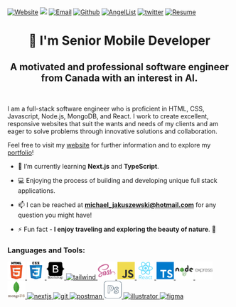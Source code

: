 <p align="center">
  <br/>
  
  <a href="https://mikejakuszewski.com/"  target="_blank"><img src="https://img.shields.io/badge/-Website-000?style=for-the-badge&logo=cachet#7ED3&logoColor=violet" alt="Website" title="Website" /></a>
  <a href="https://twitter.com/mikejakuszewski" target="_blank">
  <img src="https://img.shields.io/badge/Twitter-1DA1F2?style=for-the-badge&logo=twitter&logoColor=white"/></a>
  <a href="mailto:michael_jakuszewski@hotmail.com" target="_blank"><img src="https://img.shields.io/badge/Mail-D14836?style=for-the-badge&logo=gmail&logoColor=white" alt="Email" title="Email" /></a>
  <a href="https://github.com/MikeJakuszewski" target="_blank"><img src="https://img.shields.io/badge/-Github-181717?style=for-the-badge&logo=Github&logoColor=white" alt="Github" title="Github" /></a>
  <a href="https://wellfound.com/u/michael-jakuszewski" target="_blank">
  <img src="https://img.shields.io/badge/AngelList-%23D4D4D4.svg?style=for-the-badge&logo=AngelList&logoColor=black" alt="AngelList" title="AngelList"/></a>
 <a href="https://www.linkedin.com/in/mikejakuszewski/" target="_blank">
  <img src="https://img.shields.io/badge/LinkedIn-0077B5?style=for-the-badge&logo=linkedin&logoColor=white" alt="twitter" title="Twitter"/></a>
  <a href="https://mikejakuszewski.com/assets/resume/Resume-Mike-Jakuszewski.pdf" target="_blank"><img src="https://img.shields.io/badge/-Resume-000?style=for-the-badge&logo=react&logoColor=61dbfb" alt="Resume" title="Resume"/></a>
</p>

<h1 align="center">👋 I'm Senior Mobile Developer</h1>
<h2 align="center"> A motivated and professional software engineer from Canada with an interest in AI.</h2>
<br>
<p> I am a full-stack software engineer who is proficient in HTML, CSS, Javascript, Node.js, MongoDB, and React. I work to create excellent, responsive websites that suit the wants and needs of my clients and am eager to solve problems through innovative solutions and collaboration. </p>

<p>Feel free to visit my <a href="https://www.mikejakuszewski.com" target="_blank">website</a> for further information and to explore my <a href="https://mikejakuszewski.com/#portfolio" target="_blank">portfolio</a>!</p>

- 🌱 I’m currently learning **Next.js** and **TypeScript**.

- 💻 Enjoying the process of building and developing unique full stack applications.

- 📫 I can be reached at **michael_jakuszewski@hotmail.com** for any question you might have!

- ⚡ Fun fact - **I enjoy traveling and exploring the beauty of nature**. 🌳

<h3 align="left">Languages and Tools:</h3>
<p align="left"><a href="https://www.w3.org/html/" target="_blank" rel="noreferrer"> <img src="https://raw.githubusercontent.com/devicons/devicon/master/icons/html5/html5-original-wordmark.svg" alt="html5" width="40" height="40"/> </a> 
<a href="https://www.w3schools.com/css/" target="_blank" rel="noreferrer"> <img src="https://raw.githubusercontent.com/devicons/devicon/master/icons/css3/css3-original-wordmark.svg" alt="css3" width="40" height="40"/> </a> 
<a href="https://getbootstrap.com" target="_blank" rel="noreferrer"> <img src="https://raw.githubusercontent.com/devicons/devicon/master/icons/bootstrap/bootstrap-plain-wordmark.svg" alt="bootstrap" width="40" height="40"/> </a> 
<a href="https://tailwindcss.com/" target="_blank" rel="noreferrer"> <img src="https://www.vectorlogo.zone/logos/tailwindcss/tailwindcss-icon.svg" alt="tailwind" width="40" height="40"/> </a> 
<a href="https://sass-lang.com" target="_blank" rel="noreferrer"> <img src="https://raw.githubusercontent.com/devicons/devicon/master/icons/sass/sass-original.svg" alt="sass" width="40" height="40"/> </a> 
<a href="https://developer.mozilla.org/en-US/docs/Web/JavaScript" target="_blank" rel="noreferrer"> <img src="https://raw.githubusercontent.com/devicons/devicon/master/icons/javascript/javascript-original.svg" alt="javascript" width="40" height="40"/> </a>
<a href="https://reactjs.org/" target="_blank" rel="noreferrer"> <img src="https://raw.githubusercontent.com/devicons/devicon/master/icons/react/react-original-wordmark.svg" alt="react" width="40" height="40"/> </a>
<a href="https://www.typescriptlang.org/" target="_blank" rel="noreferrer"> <img src="https://raw.githubusercontent.com/devicons/devicon/master/icons/typescript/typescript-original.svg" alt="typescript" width="40" height="40"/> </a>
<a href="https://nodejs.org" target="_blank" rel="noreferrer"> <img src="https://raw.githubusercontent.com/devicons/devicon/master/icons/nodejs/nodejs-original-wordmark.svg" alt="nodejs" width="40" height="40"/> </a> 
<a href="https://expressjs.com" target="_blank" rel="noreferrer"> <img src="https://raw.githubusercontent.com/devicons/devicon/master/icons/express/express-original-wordmark.svg" alt="express" width="40" height="40"/> </a> 
<a href="https://www.mongodb.com/" target="_blank" rel="noreferrer"> <img src="https://raw.githubusercontent.com/devicons/devicon/master/icons/mongodb/mongodb-original-wordmark.svg" alt="mongodb" width="40" height="40"/> </a> 
<a href="https://nextjs.org/" target="_blank" rel="noreferrer"> <img src="https://cdn.worldvectorlogo.com/logos/nextjs-2.svg" alt="nextjs" width="40" height="40"/> </a> 
<a href="https://git-scm.com/" target="_blank" rel="noreferrer"> <img src="https://www.vectorlogo.zone/logos/git-scm/git-scm-icon.svg" alt="git" width="40" height="40"/> </a> 
<a href="https://postman.com" target="_blank" rel="noreferrer"> <img src="https://www.vectorlogo.zone/logos/getpostman/getpostman-icon.svg" alt="postman" width="40" height="40"/> </a> 
<a href="https://www.photoshop.com/en" target="_blank" rel="noreferrer"> <img src="https://raw.githubusercontent.com/devicons/devicon/master/icons/photoshop/photoshop-line.svg" alt="photoshop" width="40" height="40"/> </a> 
<a href="https://www.adobe.com/in/products/illustrator.html" target="_blank" rel="noreferrer"> <img src="https://www.vectorlogo.zone/logos/adobe_illustrator/adobe_illustrator-icon.svg" alt="illustrator" width="40" height="40"/> </a>
<a href="https://www.figma.com/" target="_blank" rel="noreferrer"> <img src="https://www.vectorlogo.zone/logos/figma/figma-icon.svg" alt="figma" width="40" height="40"/> </a> </p>

